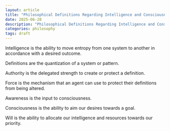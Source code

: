```yaml
---
layout: article
title: "Philosophical Definitions Regarding Intelligence and Consciousness"
date: 2025-06-28
description: "Philosophical Definitions Regarding Intelligence and Consciousness."
categories: philosophy
tags: draft
---
```


Intelligence is the ability to move entropy from one system to another in accordance with a desired outcome.

Definitions are the quantization of a system or pattern.

Authority is the delegated strength to create or protect a definition.

Force is the mechanism that an agent can use to protect their definitions from being altered.

Awareness is the input to consciousness.

Consciousness is the ability to aim our desires towards a goal. 

Will is the ability to allocate our intelligence and resources towards our priority.
